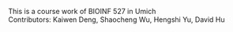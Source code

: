 This is a course work of BIOINF 527 in Umich  
Contributors: Kaiwen Deng, Shaocheng Wu, Hengshi Yu, David Hu  
